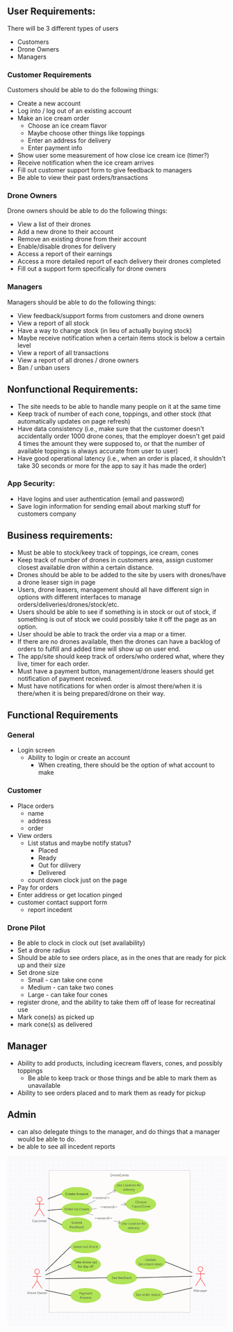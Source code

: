 ## User Requirements:
There will be 3 different types of users
*   Customers
*   Drone Owners
*   Managers

### Customer Requirements
Customers should be able to do the following things:

*   Create a new account
*   Log into / log out of an existing account
*   Make an ice cream order
    *   Choose an ice cream flavor
    *   Maybe choose other things like toppings
    *   Enter an address for delivery
    *   Enter payment info
*   Show user some measurement of how close ice cream ice (timer?)
*   Receive notification when the ice cream arrives
*   Fill out customer support form to give feedback to managers
*   Be able to view their past orders/transactions

### Drone Owners
Drone owners should be able to do the following things:

*   View a list of their drones
*   Add a new drone to their account
*   Remove an existing drone from their account
*   Enable/disable drones for delivery
*   Access a report of their earnings
*   Access a more detailed report of each delivery their drones completed
*   Fill out a support form specifically for drone owners

### Managers
Managers should be able to do the following things:

*   View feedback/support forms from customers and drone owners
*   View a report of all stock
*   Have a way to change stock (in lieu of actually buying stock)
*   Maybe receive notification when a certain items stock is below a certain level
*   View a report of all transactions
*   View a report of all drones / drone owners
*   Ban / unban users


## Nonfunctional Requirements:

*   The site needs to be able to handle many people on it at the same time
*   Keep track of number of each cone, toppings, and other stock (that automatically updates on page refresh)
*   Have data consistency (i.e., make sure that the customer doesn't accidentally order 1000 drone cones, that the employer doesn't get paid 4 times the amount they were supposed to, or that the number of available toppings is always accurate from user to user)
*   Have good operational latency (i.e., when an order is placed, it shouldn't take 30 seconds or more for the app to say it has made the order)

### App Security:
*   Have logins and user authentication (email and password)
*   Save login information for sending email about marking stuff for customers company

## Business requirements:
*   Must be able to stock/keey track of toppings, ice cream, cones
*   Keep track of number of drones in customers area, assign customer closest available dron within a certain distance.
*   Drones should be able to be added to the site by users with drones/have a drone leaser sign in page
*   Users, drone leasers, management should all have different sign in options with different interfaces to manage orders/deliveries/drones/stock/etc.
*   Users should be able to see if something is in stock or out of stock, if something is out of stock we could possibly take it off the page as an option.
*   User should be able to track the order via a map or a timer.
*   If there are no drones available, then the drones can have a backlog of orders to fulfill and added time will show up on user end.
*   The app/site should keep track of orders/who ordered what, where they live, timer for each order.
*   Must have a payment button, management/drone leasers should get notification of payment received. 
*   Must have notifications for when order is almost there/when it is there/when it is being prepared/drone on their way.

## Functional Requirements
### General
* Login screen
    * Ability to login or create an account
        * When creating, there should be the option of what account to make

### Customer
* Place orders
    * name 
    * address
    * order
* View orders
    * List status and maybe notify status?
        * Placed
        * Ready
        * Out for dilivery
        * Delivered
    * count down clock just on the page
* Pay for orders
* Enter address or get location pinged
* customer contact support form
    * report incedent


### Drone Pilot 
* Be able to clock in clock out (set availability)
* Set a drone radius
* Should be able to see orders place, as in the ones that are ready for pick up and their size
* Set drone size
    * Small - can take one cone
    * Medium - can take two cones
    * Large - can take four cones
* register drone, and the ability to take them off of lease for recreatinal use
* Mark cone(s) as picked up
* mark cone(s) as delivered


## Manager ##
* Ability to add products, including icecream flavers, cones, and possibly toppings
    * Be able to keep track or those things and be able to mark them as unavailable
* Ability to see orders placed and to mark them as ready for pickup


## Admin ##
* can also delegate things to the manager, and do things that a manager would be able to do.
* be able to see all incedent reports

![Use-Case-Diagram](Use-Case-Diagram.png)
